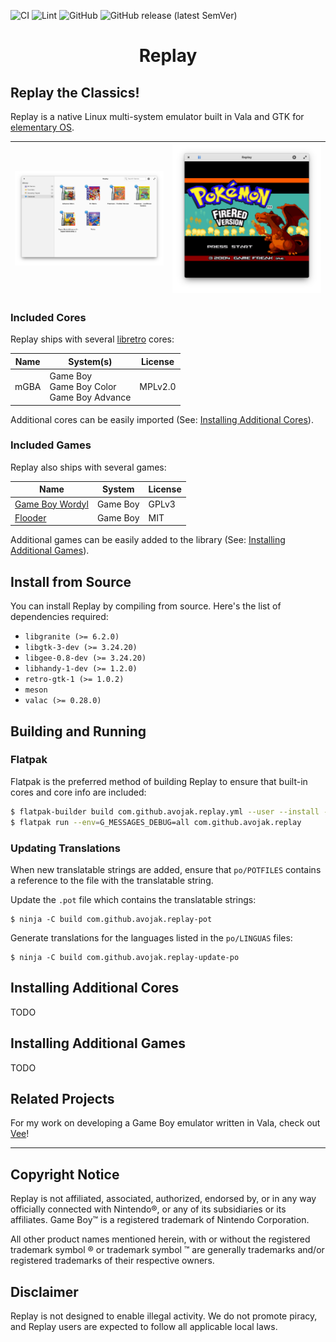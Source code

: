 ![CI](https://github.com/avojak/replay/workflows/CI/badge.svg)
![Lint](https://github.com/avojak/replay/workflows/Lint/badge.svg)
![GitHub](https://img.shields.io/github/license/avojak/replay.svg?color=blue)
![GitHub release (latest SemVer)](https://img.shields.io/github/v/release/avojak/replay?sort=semver)

<!-- <p align="center">
  <img src="data/assets/replay.svg" alt="Icon" />
</p> -->
<h1 align="center">Replay</h1>
<!-- <p align="center">
  <a href="https://appcenter.elementary.io/com.github.avojak.replay"><img src="https://appcenter.elementary.io/badge.svg" alt="Get it on AppCenter" /></a>
</p> -->

## Replay the Classics!

Replay is a native Linux multi-system emulator built in Vala and GTK for [elementary OS](https://elementary.io).

| ![Screenshot](data/assets/screenshots/replay-screenshot-01.png) | ![Screenshot](data/assets/screenshots/replay-screenshot-02.png) |
|------------------------------------------------------------------|------------------------------------------------------------------|

### Included Cores

Replay ships with several [libretro](https://www.libretro.com) cores:

| Name | System(s) | License |
| ---- | ------------------ | ------- |
| mGBA | Game Boy<br>Game Boy Color<br>Game Boy Advance | MPLv2.0 |

Additional cores can be easily imported (See: <a href="#installing-additional-cores">Installing Additional Cores</a>).

### Included Games

Replay also ships with several games:

| Name | System | License |
| ---- | ------ | ------- |
| [Game Boy Wordyl](https://github.com/bbbbbr/gb-wordle) | Game Boy | GPLv3 | 
| [Flooder](https://github.com/Obalfour/Flooder) | Game Boy | MIT |

<!-- | Varooom 3D | Game Boy Advance | ZLib | [Source](https://github.com/GValiente/butano) | -->


Additional games can be easily added to the library (See: <a href="#installing-additional-games">Installing Additional Games</a>).

## Install from Source

You can install Replay by compiling from source. Here's the list of
dependencies required:

- `libgranite (>= 6.2.0)`
- `libgtk-3-dev (>= 3.24.20)`
- `libgee-0.8-dev (>= 3.24.20)`
- `libhandy-1-dev (>= 1.2.0)`
- `retro-gtk-1 (>= 1.0.2)`
- `meson`
- `valac (>= 0.28.0)`

## Building and Running

### Flatpak

Flatpak is the preferred method of building Replay to ensure that built-in cores and core info are included:

```bash
$ flatpak-builder build com.github.avojak.replay.yml --user --install --force-clean
$ flatpak run --env=G_MESSAGES_DEBUG=all com.github.avojak.replay
```

### Updating Translations

When new translatable strings are added, ensure that `po/POTFILES` contains a
reference to the file with the translatable string.

Update the `.pot` file which contains the translatable strings:

```
$ ninja -C build com.github.avojak.replay-pot
```

Generate translations for the languages listed in the `po/LINGUAS` files:

```
$ ninja -C build com.github.avojak.replay-update-po
```

## Installing Additional Cores

TODO

## Installing Additional Games

TODO

## Related Projects

For my work on developing a Game Boy emulator written in Vala, check out [Vee](https://github.com/avojak/vee)!

---

## Copyright Notice

Replay is not affiliated, associated, authorized, endorsed by, or in any way officially connected with Nintendo&reg;, or any of its subsidiaries or its affiliates. Game Boy&trade; is a registered trademark of Nintendo Corporation.

All other product names mentioned herein, with or without the registered trademark symbol &reg; or trademark symbol &trade; are generally trademarks and/or registered trademarks of their respective owners.

## Disclaimer

Replay is not designed to enable illegal activity. We do not promote piracy, and Replay users are expected to follow all applicable local laws.
